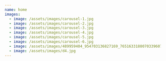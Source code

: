 ```yaml
---
name: home
images:
  - image: /assets/images/carousel-1.jpg
  - image: /assets/images/carousel-2.jpg
  - image: /assets/images/carousel-3.jpg
  - image: /assets/images/carousel-4.jpg
  - image: /assets/images/carousel-5.jpg
  - image: /assets/images/carousel-6.jpg
  - image: /assets/images/489959404_954703136827169_7651633188070339607_n.jpg
  - image: /assets/images/d4.jpg
---
```

